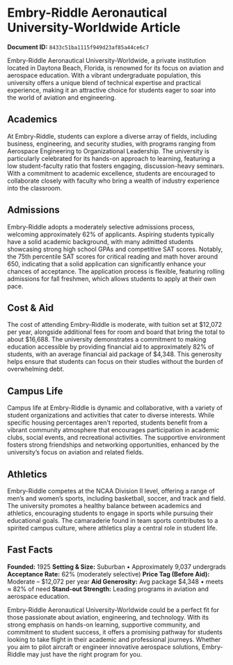 # Embry-Riddle Aeronautical University-Worldwide Article

**Document ID:** `8433c51ba1115f949d23af85a44ce6c7`

Embry-Riddle Aeronautical University-Worldwide, a private institution located in Daytona Beach, Florida, is renowned for its focus on aviation and aerospace education. With a vibrant undergraduate population, this university offers a unique blend of technical expertise and practical experience, making it an attractive choice for students eager to soar into the world of aviation and engineering.

## Academics
At Embry-Riddle, students can explore a diverse array of fields, including business, engineering, and security studies, with programs ranging from Aerospace Engineering to Organizational Leadership. The university is particularly celebrated for its hands-on approach to learning, featuring a low student-faculty ratio that fosters engaging, discussion-heavy seminars. With a commitment to academic excellence, students are encouraged to collaborate closely with faculty who bring a wealth of industry experience into the classroom.

## Admissions
Embry-Riddle adopts a moderately selective admissions process, welcoming approximately 62% of applicants. Aspiring students typically have a solid academic background, with many admitted students showcasing strong high school GPAs and competitive SAT scores. Notably, the 75th percentile SAT scores for critical reading and math hover around 650, indicating that a solid application can significantly enhance your chances of acceptance. The application process is flexible, featuring rolling admissions for fall freshmen, which allows students to apply at their own pace.

## Cost & Aid
The cost of attending Embry-Riddle is moderate, with tuition set at $12,072 per year, alongside additional fees for room and board that bring the total to about $16,688. The university demonstrates a commitment to making education accessible by providing financial aid to approximately 82% of students, with an average financial aid package of $4,348. This generosity helps ensure that students can focus on their studies without the burden of overwhelming debt.

## Campus Life
Campus life at Embry-Riddle is dynamic and collaborative, with a variety of student organizations and activities that cater to diverse interests. While specific housing percentages aren't reported, students benefit from a vibrant community atmosphere that encourages participation in academic clubs, social events, and recreational activities. The supportive environment fosters strong friendships and networking opportunities, enhanced by the university’s focus on aviation and related fields.

## Athletics
Embry-Riddle competes at the NCAA Division II level, offering a range of men’s and women’s sports, including basketball, soccer, and track and field. The university promotes a healthy balance between academics and athletics, encouraging students to engage in sports while pursuing their educational goals. The camaraderie found in team sports contributes to a spirited campus culture, where athletics play a central role in student life.

## Fast Facts
**Founded:** 1925
**Setting & Size:** Suburban • Approximately 9,037 undergrads
**Acceptance Rate:** 62% (moderately selective)
**Price Tag (Before Aid):** Moderate – $12,072 per year
**Aid Generosity:** Avg package $4,348 • meets ≈ 82% of need
**Stand-out Strength:** Leading programs in aviation and aerospace education.

Embry-Riddle Aeronautical University-Worldwide could be a perfect fit for those passionate about aviation, engineering, and technology. With its strong emphasis on hands-on learning, supportive community, and commitment to student success, it offers a promising pathway for students looking to take flight in their academic and professional journeys. Whether you aim to pilot aircraft or engineer innovative aerospace solutions, Embry-Riddle may just have the right program for you.
